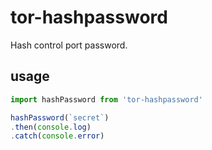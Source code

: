 # tor-hashpassword

Hash control port password.

## usage

```javascript
import hashPassword from 'tor-hashpassword'

hashPassword(`secret`)
.then(console.log)
.catch(console.error)
```
